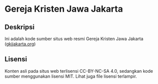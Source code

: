 # Gereja Kristen Jawa Jakarta

## Deskripsi

Ini adalah kode sumber situs web resmi Gereja Kristen Jawa Jakarta ([gkjjakarta.org](https://www.gkjjakarta.org))

## Lisensi

Konten asli pada situs web terlisensi CC-BY-NC-SA 4.0, sedangkan kode sumber menggunakan lisensi MIT. Lihat juga file lisensi terlampir.